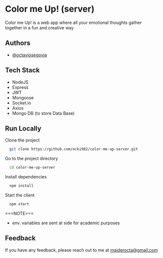 
# Color me Up! (server)

Color me Up! is a web app where all your emotional thoughts gather together in a fun and creative way



## Authors

- [@octaviosegovia](https://www.linkedin.com/in/octavio-segovia)


## Tech Stack

- NodeJS
- Express
- JWT
- Mongoose 
- Socket.io 
- Axios
- Mongo DB (to store Data Base)




## Run Locally

Clone the project

```bash
  git clone https://github.com/ocki982/color-me-up-server.git
```

Go to the project directory

```bash
  cd color-me-up-server
```

Install dependencies

```bash
  npm install
```

Start the client

```bash
  npm start
```
===NOTE===

- env. variables are sent at side for academic purposes



## Feedback

If you have any feedback, please reach out to me at maiderocta@gmail.com
